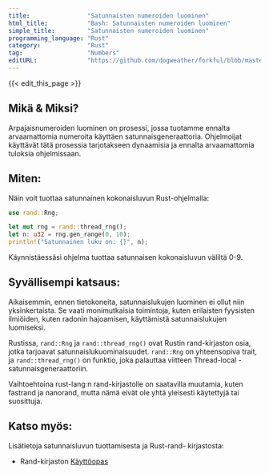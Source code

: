 ```yaml
---
title:                "Satunnaisten numeroiden luominen"
html_title:           "Bash: Satunnaisten numeroiden luominen"
simple_title:         "Satunnaisten numeroiden luominen"
programming_language: "Rust"
category:             "Rust"
tag:                  "Numbers"
editURL:              "https://github.com/dogweather/forkful/blob/master/content/fi/rust/generating-random-numbers.md"
---
```


{{< edit_this_page >}}

## Mikä & Miksi?

Arpajaisnumeroiden luominen on prosessi, jossa tuotamme ennalta arvaamattomia numeroita käyttäen satunnaisgeneraattoria. Ohjelmoijat käyttävät tätä prosessia tarjotakseen dynaamisia ja ennalta arvaamattomia tuloksia ohjelmissaan.

## Miten:

Näin voit tuottaa satunnainen kokonaisluvun Rust-ohjelmalla:

```Rust
use rand::Rng;

let mut rng = rand::thread_rng();
let n: u32 = rng.gen_range(0, 10);
println!("Satunnainen luku on: {}", n);
```

Käynnistäessäsi ohjelma tuottaa satunnaisen kokonaisluvun väliltä 0-9.

## Syvällisempi katsaus:

Aikaisemmin, ennen tietokoneita, satunnaislukujen luominen ei ollut niin yksinkertaista. Se vaati monimutkaisia toimintoja, kuten erilaisten fyysisten ilmiöiden, kuten radonin hajoamisen, käyttämistä satunnaislukujen luomiseksi.

Rustissa, `rand::Rng` ja `rand::thread_rng()` ovat Rustin rand-kirjaston osia, jotka tarjoavat satunnaislukuominaisuudet.  `rand::Rng` on yhteensopiva trait, ja `rand::thread_rng()` on funktio, joka palauttaa viitteen Thread-local -satunnaisgeneraattoriin.

Vaihtoehtoina rust-lang:n rand-kirjastolle on saatavilla muutamia, kuten fastrand ja nanorand, mutta nämä eivät ole yhtä yleisesti käytettyjä tai suosittuja.

## Katso myös:

Lisätietoja satunnaisluvun tuottamisesta ja Rust-rand- kirjastosta:

- Rand-kirjaston [Käyttöopas](https://docs.rs/rand/0.8.3/rand/)